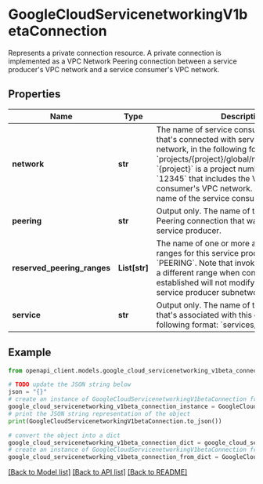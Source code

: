 # GoogleCloudServicenetworkingV1betaConnection

Represents a private connection resource. A private connection is implemented as a VPC Network Peering connection between a service producer's VPC network and a service consumer's VPC network.

## Properties

Name | Type | Description | Notes
------------ | ------------- | ------------- | -------------
**network** | **str** | The name of service consumer&#39;s VPC network that&#39;s connected with service producer network, in the following format: &#x60;projects/{project}/global/networks/{network}&#x60;. &#x60;{project}&#x60; is a project number, such as in &#x60;12345&#x60; that includes the VPC service consumer&#39;s VPC network. &#x60;{network}&#x60; is the name of the service consumer&#39;s VPC network. | [optional] 
**peering** | **str** | Output only. The name of the VPC Network Peering connection that was created by the service producer. | [optional] 
**reserved_peering_ranges** | **List[str]** | The name of one or more allocated IP address ranges for this service producer of type &#x60;PEERING&#x60;. Note that invoking this method with a different range when connection is already established will not modify already provisioned service producer subnetworks. | [optional] 
**service** | **str** | Output only. The name of the peering service that&#39;s associated with this connection, in the following format: &#x60;services/{service name}&#x60;. | [optional] 

## Example

```python
from openapi_client.models.google_cloud_servicenetworking_v1beta_connection import GoogleCloudServicenetworkingV1betaConnection

# TODO update the JSON string below
json = "{}"
# create an instance of GoogleCloudServicenetworkingV1betaConnection from a JSON string
google_cloud_servicenetworking_v1beta_connection_instance = GoogleCloudServicenetworkingV1betaConnection.from_json(json)
# print the JSON string representation of the object
print(GoogleCloudServicenetworkingV1betaConnection.to_json())

# convert the object into a dict
google_cloud_servicenetworking_v1beta_connection_dict = google_cloud_servicenetworking_v1beta_connection_instance.to_dict()
# create an instance of GoogleCloudServicenetworkingV1betaConnection from a dict
google_cloud_servicenetworking_v1beta_connection_from_dict = GoogleCloudServicenetworkingV1betaConnection.from_dict(google_cloud_servicenetworking_v1beta_connection_dict)
```
[[Back to Model list]](../README.md#documentation-for-models) [[Back to API list]](../README.md#documentation-for-api-endpoints) [[Back to README]](../README.md)


